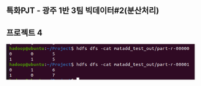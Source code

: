 ## 특화PJT - 광주 1반 3팀 빅데이터#2(분산처리)

## 프로젝트 4

![image-20210902131831932](TIL.assets/image-20210902131831932.png)

  
